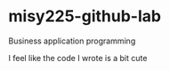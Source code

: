 # misy225-github-lab
 Business application programming



I feel like the code I wrote is a bit cute